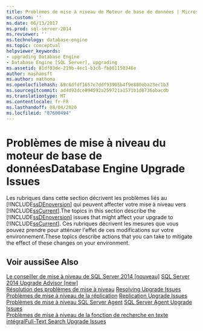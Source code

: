 ```yaml
---
title: Problèmes de mise à niveau de Moteur de base de données | Microsoft Docs
ms.custom: ''
ms.date: 06/13/2017
ms.prod: sql-server-2014
ms.reviewer: ''
ms.technology: database-engine
ms.topic: conceptual
helpviewer_keywords:
- upgrading Database Engine
- Database Engine [SQL Server], upgrading
ms.assetid: 81df03de-219b-4ec1-b3c6-fb861150346e
author: mashamsft
ms.author: mathoma
ms.openlocfilehash: 69c6dfdf1657e7ddf93905b4f9e880eba23ec1b3
ms.sourcegitcommit: ad4d92dce894592a259721a1571b1d8736abacdb
ms.translationtype: MT
ms.contentlocale: fr-FR
ms.lasthandoff: 08/04/2020
ms.locfileid: "87600494"
---
```

# <a name="database-engine-upgrade-issues"></a><span data-ttu-id="c2682-102">Problèmes de mise à niveau du moteur de base de données</span><span class="sxs-lookup"><span data-stu-id="c2682-102">Database Engine Upgrade Issues</span></span>
  <span data-ttu-id="c2682-103">Les rubriques dans cette section décrivent les problèmes liés au [!INCLUDE[ssDEnoversion](../../includes/ssdenoversion-md.md)] qui peuvent affecter votre mise à niveau vers [!INCLUDE[ssCurrent](../../includes/sscurrent-md.md)].</span><span class="sxs-lookup"><span data-stu-id="c2682-103">The topics in this section describe the [!INCLUDE[ssDEnoversion](../../includes/ssdenoversion-md.md)] issues that might affect your upgrade to [!INCLUDE[ssCurrent](../../includes/sscurrent-md.md)].</span></span> <span data-ttu-id="c2682-104">Ces rubriques décrivent les mesures que vous pouvez prendre pour atténuer l'effet de ces modifications sur votre environnement.</span><span class="sxs-lookup"><span data-stu-id="c2682-104">These topics describe actions that you can take to mitigate the effect of these changes on your environment.</span></span>  
  
## <a name="see-also"></a><span data-ttu-id="c2682-105">Voir aussi</span><span class="sxs-lookup"><span data-stu-id="c2682-105">See Also</span></span>  
 <span data-ttu-id="c2682-106">[Le conseiller de mise à niveau de SQL Server 2014 &#91;nouveau&#93;](sql-server-2014-upgrade-advisor.md) </span><span class="sxs-lookup"><span data-stu-id="c2682-106">[SQL Server 2014 Upgrade Advisor &#91;new&#93;](sql-server-2014-upgrade-advisor.md) </span></span>  
 <span data-ttu-id="c2682-107">[Résolution des problèmes de mise à niveau](../../../2014/sql-server/install/resolving-upgrade-issues.md) </span><span class="sxs-lookup"><span data-stu-id="c2682-107">[Resolving Upgrade Issues](../../../2014/sql-server/install/resolving-upgrade-issues.md) </span></span>  
 <span data-ttu-id="c2682-108">[Problèmes de mise à niveau de la réplication](../../../2014/sql-server/install/replication-upgrade-issues.md) </span><span class="sxs-lookup"><span data-stu-id="c2682-108">[Replication Upgrade Issues](../../../2014/sql-server/install/replication-upgrade-issues.md) </span></span>  
 <span data-ttu-id="c2682-109">[Problèmes de mise à niveau SQL Server Agent](../../../2014/sql-server/install/sql-server-agent-upgrade-issues.md) </span><span class="sxs-lookup"><span data-stu-id="c2682-109">[SQL Server Agent Upgrade Issues](../../../2014/sql-server/install/sql-server-agent-upgrade-issues.md) </span></span>  
 [<span data-ttu-id="c2682-110">Problèmes de mise à niveau de la fonction de recherche en texte intégral</span><span class="sxs-lookup"><span data-stu-id="c2682-110">Full-Text Search Upgrade Issues</span></span>](../../../2014/sql-server/install/full-text-search-upgrade-issues.md)  
  
  
